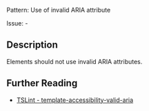 Pattern: Use of invalid ARIA attribute

Issue: -

## Description

Elements should not use invalid ARIA attributes.

## Further Reading

* [TSLint - template-accessibility-valid-aria](http://codelyzer.com/rules/template-accessibility-valid-aria/)
